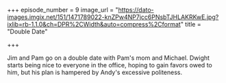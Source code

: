 +++
episode_number = 9
image_url = "https://dato-images.imgix.net/151/1471789022-knZPw4NP7jcc6PNsbTJHLAKRKwE.jpg?ixlib=rb-1.1.0&ch=DPR%2CWidth&auto=compress%2Cformat"
title = "Double Date"

+++

Jim and Pam go on a double date with Pam's mom and Michael. Dwight starts being nice to everyone in the office, hoping to gain favors owed to him, but his plan is hampered by Andy's excessive politeness.